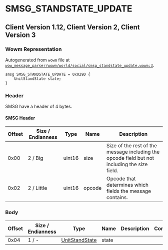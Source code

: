 # SMSG_STANDSTATE_UPDATE

## Client Version 1.12, Client Version 2, Client Version 3

### Wowm Representation

Autogenerated from `wowm` file at [`wow_message_parser/wowm/world/social/smsg_standstate_update.wowm:3`](https://github.com/gtker/wow_messages/tree/main/wow_message_parser/wowm/world/social/smsg_standstate_update.wowm#L3).
```rust,ignore
smsg SMSG_STANDSTATE_UPDATE = 0x029D {
    UnitStandState state;
}
```
### Header

SMSG have a header of 4 bytes.

#### SMSG Header

| Offset | Size / Endianness | Type   | Name   | Description |
| ------ | ----------------- | ------ | ------ | ----------- |
| 0x00   | 2 / Big           | uint16 | size   | Size of the rest of the message including the opcode field but not including the size field.|
| 0x02   | 2 / Little        | uint16 | opcode | Opcode that determines which fields the message contains.|

### Body

| Offset | Size / Endianness | Type | Name | Description | Comment |
| ------ | ----------------- | ---- | ---- | ----------- | ------- |
| 0x04 | 1 / - | [UnitStandState](unitstandstate.md) | state |  |  |

